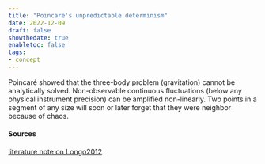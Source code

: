 ```yaml
---
title: "Poincaré's unpredictable determinism"
date: 2022-12-09
draft: false
showthedate: true
enabletoc: false
tags:
- concept
---
```


Poincaré showed that the three-body problem (gravitation) cannot be analytically solved. 
Non-observable continuous fluctuations (below any physical instrument precision) can be amplified non-linearly. Two points in a segment of any size will soon or later forget that they were neighbor because of chaos. 

#### Sources

[literature note on Longo2012](note/literature%20note%20on%20Longo2012.md)
